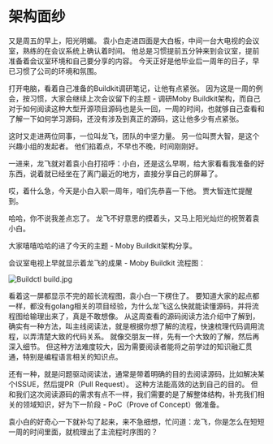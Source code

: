 # 架构面纱

又是周五的早上，阳光明媚。
袁小白走进四面是大白板，中间一台大电视的会议室，熟练的在会议系统上确认着时间。
他总是习惯提前五分钟来到会议室，提前准备着会议室环境和自己要分享的内容。
今天正好是他毕业后一周年的日子，早已习惯了公司的环境和氛围。

打开电脑，看着自己准备的Buildkit调研笔记，让他有点紧张。
因为这是一周的例会，按习惯，大家会继续上次会议留下的主题 - 调研Moby Buildkit架构，而自己对于如何阅读这种大型开源项目源码也是头一回，一周的时间，也就够自己查看和了解一下如何学习源码，还没有涉及到真正的源码，这让他多少有点紧张。

这时又走进两位同事，一位叫龙飞，团队的中坚力量。
另一位叫贾大智，是这个兴趣小组的发起者。
他们掐着点，不早也不晚，时间刚刚好。

一进来，龙飞就对着袁小白打招呼：小白，还是这么早啊，给大家看看我准备的好东西，说着就已经坐在了离门最近的地方，直接分享自己的屏幕了。

哎，着什么急，今天是小白入职一周年，咱们先恭喜一下他。
贾大智连忙提醒到。

哈哈，你不说我差点忘了。
龙飞不好意思的摸着头，又马上阳光灿烂的祝贺着袁小白。

大家嘻嘻哈哈的进了今天的主题 - Moby Buildkit架构分享。

会议室电视上早就显示着龙飞的成果 - Moby Buildkit 流程图：

![Buildctl build.jpg](https://p9-juejin.byteimg.com/tos-cn-i-k3u1fbpfcp/4518c20177a142a7bce890e4c8843dac~tplv-k3u1fbpfcp-watermark.image?)

看着这一屏都显示不完的超长流程图，袁小白一下楞住了。
要知道大家的起点都一样，都没有golang相关的项目经验，为什么龙飞这么快就能读懂源码，并将流程图给输理出来了，真是不敢想像。
从这周查看的源码阅读方法介绍中了解到，确实有一种方法，叫主线阅读法，就是根据你想了解的流程，快速梳理代码调用流程，以弄清楚大致的代码关系。
就像交朋友一样，先有一个大致的了解，然后再深入细节。
但这种方法难度较大，因为需要阅读者能将之前学过的知识融汇贯通，特别是编程语言相关的知识点。

还有一种，就是问题驱动阅读法，通常是带着明确的目的去阅读源码，比如解决某个ISSUE，然后提PR（Pull Request）。
这种方法能高效的达到自己的目的。
但和我们这次阅读源码的需求有点不一样，我们需要的是了解整体结构，补充我们相关的领域知识，好为下一阶段 - PoC（Prove of Concept）做准备。

袁小白的好奇心一下就补勾了起来，来不急细想，忙问道：龙飞，你是怎么在短短一周的时间里面，就梳理出了主流程时序图的？

